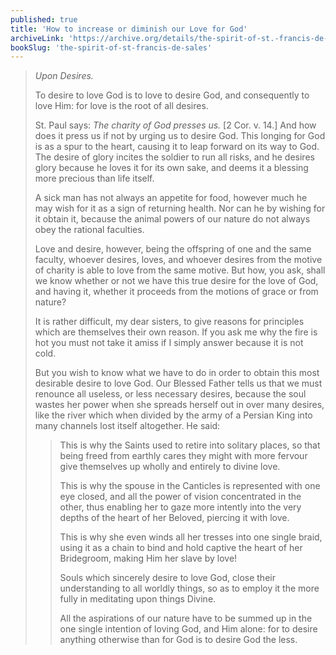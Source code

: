 ```yaml
---
published: true
title: 'How to increase or diminish our Love for God'
archiveLink: 'https://archive.org/details/the-spirit-of-st.-francis-de-sales/page/69?view=theater'
bookSlug: 'the-spirit-of-st-francis-de-sales'
---
```


> *Upon Desires.*
> 
> To desire to love God is to love to desire God, and consequently to love Him: for love is the root of all desires.
> 
> St. Paul says: *The charity of God presses us.* [2 Cor. v. 14.] And how does it press us if not by urging us to desire God. This longing for God is as a spur to the heart, causing it to leap forward on its way to God. The desire of glory incites the soldier to run all risks, and he desires glory because he loves it for its own sake, and deems it a blessing more precious than life itself.
> 
> A sick man has not always an appetite for food, however much he may wish for it as a sign of returning health. Nor can he by wishing for it obtain it, because the animal powers of our nature do not always obey the rational faculties.
> 
> Love and desire, however, being the offspring of one and the same faculty, whoever desires, loves, and whoever desires from the motive of charity is able to love from the same motive. But how, you ask, shall we know whether or not we have this true desire for the love of God, and having it, whether it proceeds from the motions of grace or from nature?
> 
> It is rather difficult, my dear sisters, to give reasons for principles which are themselves their own reason. If you ask me why the fire is hot you must not take it amiss if I simply answer because it is not cold.
> 
> But you wish to know what we have to do in order to obtain this most desirable desire to love God. Our Blessed Father tells us that we must renounce all useless, or less necessary desires, because the soul wastes her power when she spreads herself out in over many desires, like the river which when divided by the army of a Persian King into many channels lost itself altogether. He said:
> 
>> This is why the Saints used to retire into solitary places, so that being freed from earthly cares they might with more fervour give themselves up wholly and entirely to divine love.
>> 
>> This is why the spouse in the Canticles is represented with one eye closed, and all the power of vision concentrated in the other, thus enabling her to gaze more intently into the very depths of the heart of her Beloved, piercing it with love.
>>
>> This is why she even winds all her tresses into one single braid, using it as a chain to bind and hold captive the heart of her Bridegroom, making Him her slave by love!
>> 
>> Souls which sincerely desire to love God, close their understanding to all worldly things, so as to employ it the more fully in meditating upon things Divine.
>>
>> All the aspirations of our nature have to be summed up in the one single intention of loving God, and Him alone: for to desire anything otherwise than for God is to desire God the less.
